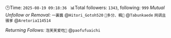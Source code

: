 🕒Time: `2025-08-19 09:18:36 `
📊Total followers: `1343`, following: `999`
*Mutual Unfollow or Removal:*
`一裏醬` @`Hitori_Gotoh520`
`🍁多分、楓💊` @`Tabunkaede`
`网调且骚爹` @`Aretoria114514`

*Returning Follows:*
`泡芙芙爱吃🍥` @`paofufuaichi`
